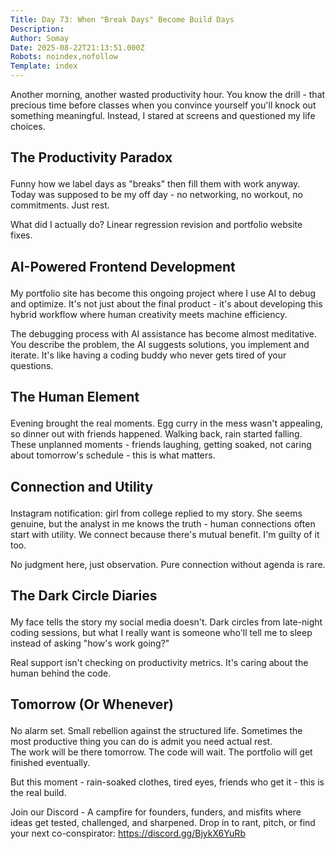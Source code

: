 ```yaml
---
Title: Day 73: When "Break Days" Become Build Days
Description: 
Author: Somay
Date: 2025-08-22T21:13:51.000Z
Robots: noindex,nofollow
Template: index
---
```

<p>Another morning, another wasted productivity hour. You know the drill - that precious time before classes when you convince yourself you'll knock out something meaningful. Instead, I stared at screens and questioned my life choices.</p>

<h2>
  
  
  The Productivity Paradox
</h2>

<p>Funny how we label days as "breaks" then fill them with work anyway. Today was supposed to be my off day - no networking, no workout, no commitments. Just rest.</p>

<p>What did I actually do? Linear regression revision and portfolio website fixes.</p>

<h2>
  
  
  AI-Powered Frontend Development
</h2>

<p>My portfolio site has become this ongoing project where I use AI to debug and optimize. It's not just about the final product - it's about developing this hybrid workflow where human creativity meets machine efficiency.</p>

<p>The debugging process with AI assistance has become almost meditative. You describe the problem, the AI suggests solutions, you implement and iterate. It's like having a coding buddy who never gets tired of your questions.</p>

<h2>
  
  
  The Human Element
</h2>

<p>Evening brought the real moments. Egg curry in the mess wasn't appealing, so dinner out with friends happened. Walking back, rain started falling. These unplanned moments - friends laughing, getting soaked, not caring about tomorrow's schedule - this is what matters.</p>

<h2>
  
  
  Connection and Utility
</h2>

<p>Instagram notification: girl from college replied to my story. She seems genuine, but the analyst in me knows the truth - human connections often start with utility. We connect because there's mutual benefit. I'm guilty of it too.</p>

<p>No judgment here, just observation. Pure connection without agenda is rare.</p>

<h2>
  
  
  The Dark Circle Diaries
</h2>

<p>My face tells the story my social media doesn't. Dark circles from late-night coding sessions, but what I really want is someone who'll tell me to sleep instead of asking "how's work going?"</p>

<p>Real support isn't checking on productivity metrics. It's caring about the human behind the code.</p>

<h2>
  
  
  Tomorrow (Or Whenever)
</h2>

<p>No alarm set. Small rebellion against the structured life. Sometimes the most productive thing you can do is admit you need actual rest.<br>
The work will be there tomorrow. The code will wait. The portfolio will get finished eventually.</p>

<p>But this moment - rain-soaked clothes, tired eyes, friends who get it - this is the real build.</p>

<p>Join our Discord - A campfire for founders, funders, and misfits where ideas get tested, challenged, and sharpened. Drop in to rant, pitch, or find your next co-conspirator: <a href="https://discord.gg/BjykX6YuRb" rel="noopener noreferrer">https://discord.gg/BjykX6YuRb</a></p>

